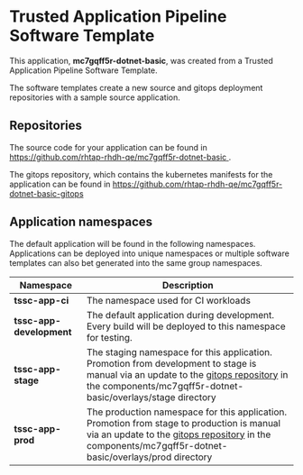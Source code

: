 # Trusted Application Pipeline Software Template

This application, **mc7gqff5r-dotnet-basic**, was created from a Trusted Application Pipeline Software Template.

The software templates create a new source and gitops deployment repositories with a sample source application. 

## Repositories

The source code for your application can be found in [https://github.com/rhtap-rhdh-qe/mc7gqff5r-dotnet-basic ](https://github.com/rhtap-rhdh-qe/mc7gqff5r-dotnet-basic ).
 
The gitops repository, which contains the kubernetes manifests for the application can be found in 
[https://github.com/rhtap-rhdh-qe/mc7gqff5r-dotnet-basic-gitops ](https://github.com/rhtap-rhdh-qe/mc7gqff5r-dotnet-basic-gitops ) 

## Application namespaces 

The default application will be found in the following namespaces. Applications can be deployed into unique namespaces or multiple software templates can also bet generated into the same group namespaces.  

|  Namespace   |  Description   |  
| -------- | -------- |
| **tssc-app-ci** | The namespace used for CI workloads |
| **tssc-app-development** | The default application during development. Every build will be deployed to this namespace for testing. |
| **tssc-app-stage** | The staging namespace for this application. Promotion from development to stage is manual via an update to the [gitops repository](https://github.com/rhtap-rhdh-qe/mc7gqff5r-dotnet-basic-gitops ) in the components/mc7gqff5r-dotnet-basic/overlays/stage directory |
| **tssc-app-prod** | The production namespace for this application. Promotion from stage to production is manual via an update to the [gitops repository](https://github.com/rhtap-rhdh-qe/mc7gqff5r-dotnet-basic-gitops ) in the components/mc7gqff5r-dotnet-basic/overlays/prod directory |
